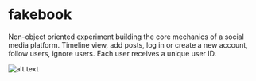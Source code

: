 # fakebook

Non-object oriented experiment building the core mechanics of a social media platform. Timeline view, add posts, log in or create a new account, follow users, ignore users. Each user receives a unique user ID.

![alt text](https://i.imgur.com/RPRWsT8.png)

